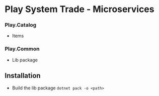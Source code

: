 # Play System Trade - Microservices

### Play.Catalog

- Items

### Play.Common

- Lib package


## Installation

- Build the lib package `dotnet pack -o <path>`